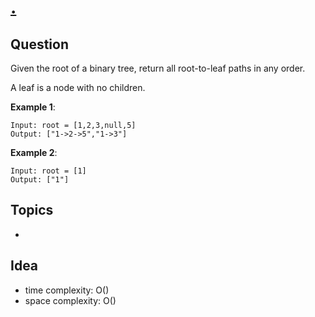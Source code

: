# [. ](https://leetcode.com/problems/binary-tree-paths/)


## Question
Given the root of a binary tree, return all root-to-leaf paths in any order.

A leaf is a node with no children.

**Example 1**:
```
Input: root = [1,2,3,null,5]
Output: ["1->2->5","1->3"]
```

**Example 2**:
```
Input: root = [1]
Output: ["1"]
```

## Topics
- 

## Idea
- time complexity: O()
- space complexity: O()


